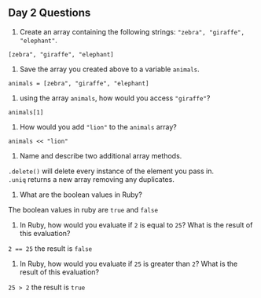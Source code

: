 ## Day 2 Questions

1. Create an array containing the following strings: `"zebra", "giraffe", "elephant"`.  

  `[zebra", "giraffe", "elephant]`

1. Save the array you created above to a variable `animals`.  

  `animals = [zebra", "giraffe", "elephant]`

1. using the array `animals`, how would you access `"giraffe"`?  

  `animals[1]`

1. How would you add `"lion"` to the `animals` array?  

  `animals << "lion"`

1. Name and describe two additional array methods.  

  `.delete()` will delete every instance of the element you pass in.  
  `.uniq` returns a new array removing any duplicates.

1. What are the boolean values in Ruby?  

  The boolean values in ruby are `true` and `false`

1. In Ruby, how would you evaluate if `2` is equal to `25`? What is the result of this evaluation?  

  `2 == 25` the result is `false`

1. In Ruby, how would you evaluate if `25` is greater than `2`? What is the result of this evaluation?  

  `25 > 2` the result is `true`
